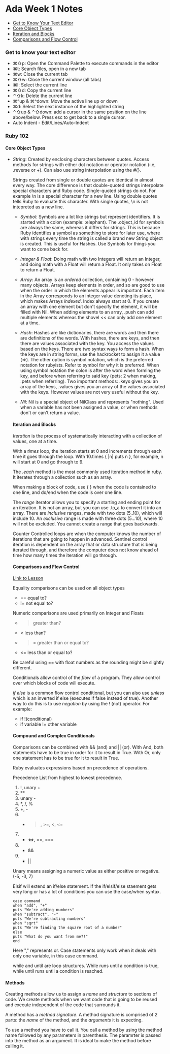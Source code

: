 # Ada Week 1 Notes #

* [Get to Know Your Text Editor](#get-to-know-your-text-editor)
* [Core Object Types](#core-object-types)
* [Iteration and Blocks](#iteration-and-blocks)
* [Comparisons and Flow Control](#comparisons-and-flow-control)

### Get to know your text editor ###

* ⌘⇧p: Open the Command Palette to execute commands in the editor
* ⌘t: Search files, open in a new tab
* ⌘w: Close the current tab
* ⌘⇧w: Close the current window (all tabs)
* ⌘l: Select the current line
* ⌘⇧d: Copy the current line
* ⌃⇧k: Delete the current line
* ⌘^up & ⌘^down: Move the active line up or down
* ⌘d: Select the next instance of the highlighted string
* ⌃⇧up & ⌃⇧down: add a cursor in the same position on the line above/below. Press esc to get back to a single cursor.
* Auto Indent - Edit/Lines/Auto-Indent

### Ruby 102 ###

#### Core Object Types ####
* *_String_*: Created by enclosing characters between quotes. Access methods for strings with either dot notation or operator notation (i.e, .reverse or +). Can also use string interpolation using the #{}.

  Strings created from single or double quotes are identical in almost every way. The core difference is that double-quoted strings interpolate special characters and Ruby code. Single-quoted strings do not. For example \n is a special character for a new line. Using double quotes tells Ruby to evaluate this character. With single quotes, \n is not intepreted as a new line.

  * *_Symbol_*: Symbols are a lot like strings but represent identifiers. It is started with a colon (example: :elephant). The .object_id for symbols are always the same, whereas it differs for strings. This is because Ruby identifies a symbol as something to store for later use, where with strings every time the string is called a brand new String object is created. This is useful for Hashes. Use Symbols for things you want to come back for.

  * *_Integer & Float_*: Doing math with two Integers will return an Integer, and doing math with a Float will return a Float. It only takes on Float to return a Float.

  * *_Array_*: An array is an _ordered_ collection, containing 0 - however many objects. Arrays keep elements in order, and so are good to use when the order in which the elements appear is important. Each item in the Array corresponds to an integer value denoting its place, which makes Arrays _indexed_. Index always start at 0. If you create an array with one element but don't specify the element, it will be filled with Nil. When adding elements to an array, .push can add multiple elements whereas the shovel << can only add one element at a time.

  * *_Hash_*: Hashes are like dictionaries, there are words and then there are definitions of the words. With hashes, there are keys, and then there are values associated with the key. You access the values based on the keys. There are two syntax ways to form a hash. When the keys are in string forms, use the hackrocket to assign it a value (=>). The other option is symbol notation, which is the preferred notation for rubyists. Refer to symbol for why it is preferred. When using symbol notation the colon is after the word when forming the key, and before when referring to said key (pets: 2 when making, :pets when referring). Two important methods:  .keys gives you an array of the keys, .values gives you an array of the values associated with the keys. However values are not very useful without the key.

  * *_Nil_*: Nil is a special object of NilClass and represents "nothing". Used when a variable has not been assigned a value, or when methods don't or can't return a value.

  #### Iteration and Blocks ####

  _Iteration_ is the process of systematically interacting with a collection of values, one at a time.

  With a _times_ loop, the iteration starts at 0 and increments through each time it goes through the loop. With 10.times { |n| puts n }, for example, n will start at 0 and go through to 9.

  The _.each_ method is the most commonly used iteration method in ruby. It iterates through a collection such as an array.

  When making a block of code, use { } when the code is contained to one line, and do/end when the code is over one line.

  The _range_ iterator allows you to specify a starting and ending point for an iteration. It is not an array, but you can use .to_a to convert it into an array. There are _inclusive_ ranges, made with two dots (5..10), which will include 10. An _exclusive_ range is made with three dots (5...10), where 10 will not be excluded. You cannot create a range that goes backwards.

  Counter Controlled loops are when the computer knows the number of iterations that are going to happen in advanced. Sentinel control iteration is dependent on the array that or data structure that is being iterated through, and therefore the computer does not know ahead of time how many times the iteration will go through.

  #### Comparisons and Flow Control ####

  [Link to Lesson](https://github.com/Ada-Developers-Academy/textbook-curriculum/blob/master/01-ruby-fundamentals/04-comparisons-and-flow-control.md)

  Equality comparisons can be used on all object types
  * == equal to?
  * != not equal to?

  Numeric comparisons are used primarily on Integer and Floats
  * > greater than?
  * < less than?
  * >= greater than or equal to?
  * <= less than or equal to?

  Be careful using == with float numbers as the rounding might be slightly different.

  Conditionals allow control of the _flow_ of a program. They allow control over which blocks of code will execute.

  _if else_ is a common flow control conditional, but you can also use _unless_ which is an inverted if else (executes if false instead of true). Another way to do this is to use _negation_ by using the ! (not) operator. For example:
  * if !(conditional)
  * if variable != other variable

  #### Compound and Complex Conditionals ####

  Comparisons can be combined with && (and) and || (or). With And, both statements have to be true in order for it to result in True. With Or, only one statement has to be true for it to result in True.

  Ruby evaluates expressions based on precedence of operations.

  Precedence List from highest to lowest precedence.


  1. !, unary +
  2. **
  3. unary -
  4. *, /, %
  5. +, -
  6. * >, >=, <, <=
  7. * <=>, ==, ===
  8. * &&
  9. * ||

  Unary means assigning a numeric value as either positive or negative. (-5, -3, 7)

  Elsif will extend an if/else statement. If the if/elsif/else staement gets very long or has a lot of conditions you can use the case/when syntax.

  ```
  case command
  when "add", "+"
  puts "We're adding numbers"
  when "subtract", "-"
  puts "We're subtracting numbers"
  when "sqrt"
  puts "We're finding the square root of a number"
  else
  puts "What do you want from me?!"
  end
  ```
  Here "," represents or. Case statements only work when it deals with only one variable, in this case command.

  while and until are loop structures. While runs until a condition is true, while until runs until a condition is reached.

#### Methods ####

Creating methods allow us to assign a _name_ and _structure_ to sections of code. We create methods when we want code that is going to be reused and execute independent of the code that surrounds it.

A method has a _method signature_. A method signature is comprised of 2 parts: the *name* of the method, and the *arguments* it is expecting.

To use a method you have to call it. You call a method by using the method name followed by any parameters in parenthesis. The paramrter is passed into the method as an argument. It is ideal to make the method before calling it.
